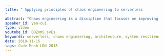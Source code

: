 ```yaml
---
title: " Applying principles of chaos engineering to serverless
"
abstract: "Chaos engineering is a discipline that focuses on improving system resilience through experiments that expose the inherent chaos and failure modes in our system, in a controlled fashion, before these failure modes manifest themselves like a wild fire in production and impact our users."
speaker_id: yan-cui
type: video
youtube_id: BDZomS_svEs
keywords: serverless, chaos engineering, architecture, system resilience,
date: 2018-11-15
tags: Code Mesh LDN 2018
---
```


